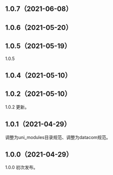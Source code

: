 ## 1.0.7（2021-06-08）
 
## 1.0.6（2021-05-20）
 
## 1.0.5（2021-05-19）
1.0.5
## 1.0.4（2021-05-10）
 
## 1.0.2（2021-05-10）
1.0.2 更新。
## 1.0.1（2021-04-29）
调整为uni_modules目录规范、调整为datacom规范。
## 1.0.0（2021-04-29）
1.0.0 初次发布。
